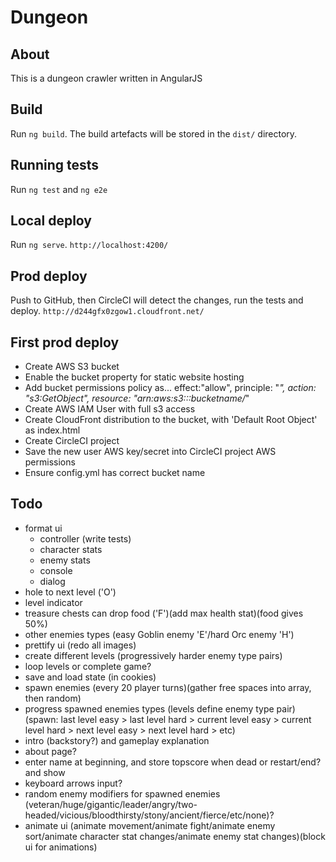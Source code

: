 Dungeon
===

## About
This is a dungeon crawler written in AngularJS

## Build
Run `ng build`. The build artefacts will be stored in the `dist/` directory.

## Running tests
Run `ng test` and `ng e2e`

## Local deploy
Run `ng serve`. `http://localhost:4200/`

## Prod deploy
Push to GitHub, then CircleCI will detect the changes, run the tests and deploy. `http://d244gfx0zgow1.cloudfront.net/`

## First prod deploy
- Create AWS S3 bucket
- Enable the bucket property for static website hosting
- Add bucket permissions policy as... effect:"allow", principle: "*", action: "s3:GetObject", resource: "arn:aws:s3:::bucketname/*"
- Create AWS IAM User with full s3 access
- Create CloudFront distribution to the bucket, with 'Default Root Object' as index.html
- Create CircleCI project
- Save the new user AWS key/secret into CircleCI project AWS permissions
- Ensure config.yml has correct bucket name

## Todo
- format ui
    - controller (write tests)
    - character stats
    - enemy stats
    - console
    - dialog
- hole to next level ('O')
- level indicator
- treasure chests can drop food ('F')(add max health stat)(food gives 50%)
- other enemies types (easy Goblin enemy 'E'/hard Orc enemy 'H')
- prettify ui (redo all images)
- create different levels (progressively harder enemy type pairs)
- loop levels or complete game?
- save and load state (in cookies)
- spawn enemies (every 20 player turns)(gather free spaces into array, then random)
- progress spawned enemies types (levels define enemy type pair)(spawn: last level easy > last level hard > current level easy > current level hard > next level easy > next level hard > etc)
- intro (backstory?) and gameplay explanation 
- about page?
- enter name at beginning, and store topscore when dead or restart/end? and show
- keyboard arrows input?
- random enemy modifiers for spawned enemies (veteran/huge/gigantic/leader/angry/two-headed/vicious/bloodthirsty/stony/ancient/fierce/etc/none)?
- animate ui (animate movement/animate fight/animate enemy sort/animate character stat changes/animate enemy stat changes)(block ui for animations)